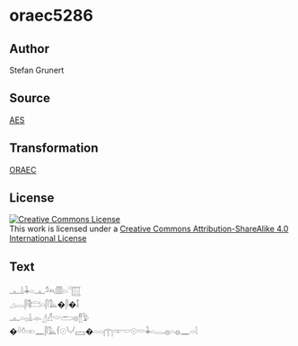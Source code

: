 # oraec5286

## Author

Stefan Grunert

## Source

[AES](https://github.com/simondschweitzer/aes)

## Transformation

[ORAEC](https://oraec.github.io/)

## License

<a rel="license" href="http://creativecommons.org/licenses/by-sa/4.0/"><img alt="Creative Commons License" style="border-width:0" src="https://i.creativecommons.org/l/by-sa/4.0/88x31.png" /></a><br />This work is licensed under a <a rel="license" href="http://creativecommons.org/licenses/by-sa/4.0/">Creative Commons Attribution-ShareAlike 4.0 International License</a>

## Text

𓊵𓏙𓇓𓏏𓊵𓃢𓏃𓏏𓊹𓉱<br>
𓈎𓂋𓋴𓌟𓊭𓏏𓋴𓅓�𓋴�𓄤<br>
𓊵𓏏𓊪𓏙𓁹𓊨𓀭𓎟𓂧𓊖𓊽𓅱<br>
�𓏐𓏊𓏒𓈖𓋴𓅓𓆳𓇳𓄋𓈙�𓏏𓏏𓉲𓎱𓎟𓇳𓎟𓇓𓏏𓂋𓐍𓏏𓐍𓈖𓏏𓇋<br>
